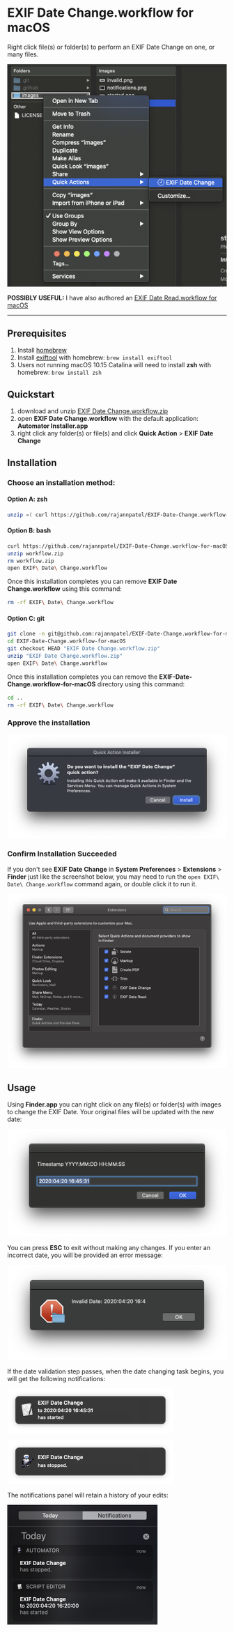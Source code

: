 # EXIF Date Change.workflow for macOS

Right click file(s) or folder(s) to perform an EXIF Date Change on one, or many files.

![using EXIF Date Change](./images/right-click-folder.png)

**POSSIBLY USEFUL:** I have also authored an [EXIF Date Read.workflow for macOS](https://github.com/rajannpatel/EXIF-Date-Read.workflow-for-macOS)

---

## Prerequisites

1. Install [homebrew](https://brew.sh/)
1. Install [exiftool](https://exiftool.org/) with homebrew: `brew install exiftool`
1. Users not running macOS 10.15 Catalina will need to install **zsh** with homebrew: `brew install zsh`

## Quickstart

1. download and unzip [EXIF Date Change.workflow.zip](https://github.com/rajannpatel/EXIF-Date-Change.workflow-for-macOS/raw/master/EXIF%20Date%20Change.workflow.zip)
1. open **EXIF Date Change.workflow** with the default application: **Automator Installer.app**
1. right click any folder(s) or file(s) and click **Quick Action** > **EXIF Date Change**

## Installation

### Choose an installation method:

#### Option A: zsh

```zsh
unzip =( curl https://github.com/rajannpatel/EXIF-Date-Change.workflow-for-macOS/raw/master/EXIF%20Date%20Change.workflow.zip -L ) && open EXIF\ Date\ Change.workflow
```

#### Option B: bash

```bash
curl https://github.com/rajannpatel/EXIF-Date-Change.workflow-for-macOS/raw/master/EXIF%20Date%20Change.workflow.zip -L -o workflow.zip
unzip workflow.zip
rm workflow.zip
open EXIF\ Date\ Change.workflow
```

Once this installation completes you can remove **EXIF Date Change.workflow** using this command:

```bash
rm -rf EXIF\ Date\ Change.workflow
```

#### Option C: git

```bash
git clone -n git@github.com:rajannpatel/EXIF-Date-Change.workflow-for-macOS.git --depth 1
cd EXIF-Date-Change.workflow-for-macOS
git checkout HEAD "EXIF Date Change.workflow.zip"
unzip "EXIF Date Change.workflow.zip"
open EXIF\ Date\ Change.workflow
```

Once this installation completes you can remove the **EXIF-Date-Change.workflow-for-macOS** directory using this command:

```bash
cd ..
rm -rf EXIF\ Date\ Change.workflow
```

### Approve the installation

![Installation Prompt](./images/install.png)

### Confirm Installation Succeeded

If you don't see **EXIF Date Change** in **System Preferences** > **Extensions** > **Finder** just like the screenshot below, you may need to run the `open EXIF\ Date\ Change.workflow` command again, or double click it to run it.

![confirm installation in System Preferences > Extensions > Finder](./images/ExtensionsFinder.png)

## Usage

Using **Finder.app** you can right click on any file(s) or folder(s) with images to change the EXIF Date. Your original files will be updated with the new date:

![choose a date and time through a native macOS prompt](./images/choose-date-time.png)

You can press **ESC** to exit without making any changes. If you enter an incorrect date, you  will be provided an error message:

![native macOS invalid date and time notification](./images/invalid.png)

If the date validation step passes, when the date changing task begins, you will get the following notifications:

![native macOS task begin notification](./images/started.png)

![native macOS task end notification](./images/stopped.png)

The notifications panel will retain a history of your edits:

![native macOS notification history](./images/notifications.png)
